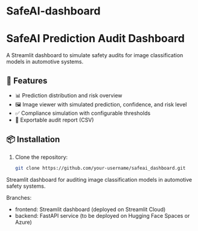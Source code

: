 # SafeAI-dashboard

# SafeAI Prediction Audit Dashboard

A Streamlit dashboard to simulate safety audits for image classification models in automotive systems.

## 🚀 Features

- 📊 Prediction distribution and risk overview
- 🖼️ Image viewer with simulated prediction, confidence, and risk level
- ✅ Compliance simulation with configurable thresholds
- 📄 Exportable audit report (CSV)

## 📦 Installation

1. Clone the repository:
   ```bash
   git clone https://github.com/your-username/safeai_dashboard.git
Streamlit dashboard for auditing image classification models in automotive safety systems.

Branches:
- frontend: Streamlit dashboard (deployed on Streamlit Cloud)
- backend: FastAPI service (to be deployed on Hugging Face Spaces or Azure)

